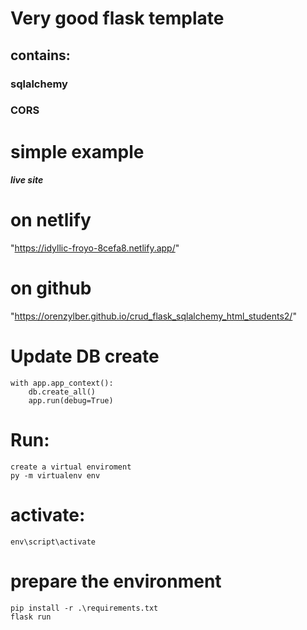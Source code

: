 # Very good flask template
## contains:
### sqlalchemy
### CORS
# simple example

##### live site
# on netlify
"https://idyllic-froyo-8cefa8.netlify.app/"
# on github
"https://orenzylber.github.io/crud_flask_sqlalchemy_html_students2/"


# Update DB create 
    with app.app_context():
        db.create_all()
        app.run(debug=True)

# Run:
    create a virtual enviroment
    py -m virtualenv env
# activate:
    env\script\activate
# prepare the environment
    pip install -r .\requirements.txt
    flask run